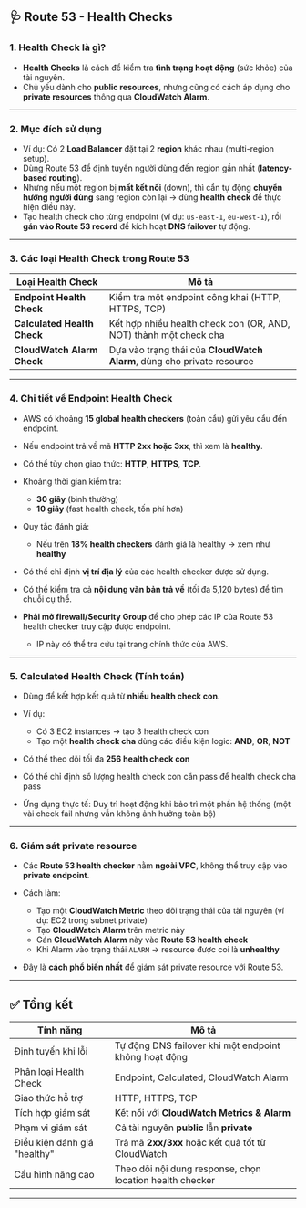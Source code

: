 ## 🩺 Route 53 - **Health Checks**

### 1. Health Check là gì?

* **Health Checks** là cách để kiểm tra **tình trạng hoạt động** (sức khỏe) của tài nguyên.
* Chủ yếu dành cho **public resources**, nhưng cũng có cách áp dụng cho **private resources** thông qua **CloudWatch Alarm**.

---

### 2. Mục đích sử dụng

* Ví dụ: Có 2 **Load Balancer** đặt tại 2 **region** khác nhau (multi-region setup).
* Dùng Route 53 để định tuyến người dùng đến region gần nhất (**latency-based routing**).
* Nhưng nếu một region bị **mất kết nối** (down), thì cần tự động **chuyển hướng người dùng** sang region còn lại → dùng **health check** để thực hiện điều này.
* Tạo health check cho từng endpoint (ví dụ: `us-east-1`, `eu-west-1`), rồi **gán vào Route 53 record** để kích hoạt **DNS failover** tự động.

---

### 3. Các loại **Health Check** trong Route 53

| Loại Health Check           | Mô tả                                                                  |
| --------------------------- | ---------------------------------------------------------------------- |
| **Endpoint Health Check**   | Kiểm tra một endpoint công khai (HTTP, HTTPS, TCP)                     |
| **Calculated Health Check** | Kết hợp nhiều health check con (OR, AND, NOT) thành một check cha      |
| **CloudWatch Alarm Check**  | Dựa vào trạng thái của **CloudWatch Alarm**, dùng cho private resource |

---

### 4. Chi tiết về **Endpoint Health Check**

* AWS có khoảng **15 global health checkers** (toàn cầu) gửi yêu cầu đến endpoint.
* Nếu endpoint trả về mã **HTTP 2xx hoặc 3xx**, thì xem là **healthy**.
* Có thể tùy chọn giao thức: **HTTP**, **HTTPS**, **TCP**.
* Khoảng thời gian kiểm tra:

  * **30 giây** (bình thường)
  * **10 giây** (fast health check, tốn phí hơn)
* Quy tắc đánh giá:

  * Nếu trên **18% health checkers** đánh giá là healthy → xem như **healthy**
* Có thể chỉ định **vị trí địa lý** của các health checker được sử dụng.
* Có thể kiểm tra cả **nội dung văn bản trả về** (tối đa 5,120 bytes) để tìm chuỗi cụ thể.
* **Phải mở firewall/Security Group** để cho phép các IP của Route 53 health checker truy cập được endpoint.

  * IP này có thể tra cứu tại trang chính thức của AWS.

---

### 5. **Calculated Health Check** (Tính toán)

* Dùng để kết hợp kết quả từ **nhiều health check con**.
* Ví dụ:

  * Có 3 EC2 instances → tạo 3 health check con
  * Tạo một **health check cha** dùng các điều kiện logic: **AND**, **OR**, **NOT**
* Có thể theo dõi tối đa **256 health check con**
* Có thể chỉ định số lượng health check con cần pass để health check cha pass
* Ứng dụng thực tế: Duy trì hoạt động khi bảo trì một phần hệ thống (một vài check fail nhưng vẫn không ảnh hưởng toàn bộ)

---

### 6. Giám sát **private resource**

* Các **Route 53 health checker** nằm **ngoài VPC**, không thể truy cập vào **private endpoint**.
* Cách làm:

  * Tạo một **CloudWatch Metric** theo dõi trạng thái của tài nguyên (ví dụ: EC2 trong subnet private)
  * Tạo **CloudWatch Alarm** trên metric này
  * Gán **CloudWatch Alarm** này vào **Route 53 health check**
  * Khi Alarm vào trạng thái `ALARM` → resource được coi là **unhealthy**
* Đây là **cách phổ biến nhất** để giám sát private resource với Route 53.

---

## ✅ Tổng kết

| Tính năng                    | Mô tả                                                    |
| ---------------------------- | -------------------------------------------------------- |
| Định tuyến khi lỗi           | Tự động DNS failover khi một endpoint không hoạt động    |
| Phân loại Health Check       | Endpoint, Calculated, CloudWatch Alarm                   |
| Giao thức hỗ trợ             | HTTP, HTTPS, TCP                                         |
| Tích hợp giám sát            | Kết nối với **CloudWatch Metrics & Alarm**               |
| Phạm vi giám sát             | Cả tài nguyên **public** lẫn **private**                 |
| Điều kiện đánh giá "healthy" | Trả mã **2xx/3xx** hoặc kết quả tốt từ CloudWatch        |
| Cấu hình nâng cao            | Theo dõi nội dung response, chọn location health checker |

---
